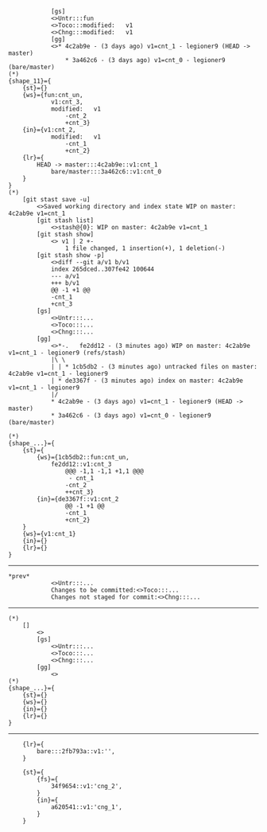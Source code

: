                 [gs]
                <>Untr:::fun
                <>Toco:::modified:   v1
                <>Chng:::modified:   v1
                [gg]
                <>* 4c2ab9e - (3 days ago) v1=cnt_1 - legioner9 (HEAD -> master)
                    * 3a462c6 - (3 days ago) v1=cnt_0 - legioner9 (bare/master)
    (*)            
    {shape_11}={
        {st}={}  
        {ws}={fun:cnt_un,
                v1:cnt_3,
                modified:   v1
                    -cnt_2
                    +cnt_3}
        {in}={v1:cnt_2,
                modified:   v1
                    -cnt_1
                    +cnt_2}
        {lr}={
            HEAD -> master:::4c2ab9e::v1:cnt_1
                bare/master:::3a462c6::v1:cnt_0
        }
    }
    (*)
        [git stast save -u]
            <>Saved working directory and index state WIP on master: 4c2ab9e v1=cnt_1
            [git stash list]
                <>stash@{0}: WIP on master: 4c2ab9e v1=cnt_1
            [git stash show]
                <> v1 | 2 +-
                    1 file changed, 1 insertion(+), 1 deletion(-)
            [git stash show -p]
                <>diff --git a/v1 b/v1
                index 265dced..307fe42 100644
                --- a/v1
                +++ b/v1
                @@ -1 +1 @@
                -cnt_1
                +cnt_3
            [gs]
                <>Untr:::...
                <>Toco:::...
                <>Chng:::...
            [gg]
                <>*-.   fe2dd12 - (3 minutes ago) WIP on master: 4c2ab9e v1=cnt_1 - legioner9 (refs/stash)
                |\ \
                | | * 1cb5db2 - (3 minutes ago) untracked files on master: 4c2ab9e v1=cnt_1 - legioner9
                | * de3367f - (3 minutes ago) index on master: 4c2ab9e v1=cnt_1 - legioner9
                |/
                * 4c2ab9e - (3 days ago) v1=cnt_1 - legioner9 (HEAD -> master)
                * 3a462c6 - (3 days ago) v1=cnt_0 - legioner9 (bare/master)

    (*)            
    {shape_...}={
        {st}={
            {ws}={1cb5db2::fun:cnt_un,
                fe2dd12::v1:cnt_3
                    @@@ -1,1 -1,1 +1,1 @@@
                     - cnt_1
                    -cnt_2
                    ++cnt_3}
            {in}={de3367f::v1:cnt_2
                    @@ -1 +1 @@
                    -cnt_1
                    +cnt_2}
        }  
        {ws}={v1:cnt_1}
        {in}={}
        {lr}={}
    }


-------------------------------    
    *prev*
                <>Untr:::...
                Changes to be committed:<>Toco:::...
                Changes not staged for commit:<>Chng:::...    
-------------------------------
    (*)
        []
            <>
            [gs]
                <>Untr:::...
                <>Toco:::...
                <>Chng:::...
            [gg]
                <>
    (*)            
    {shape_...}={
        {st}={}  
        {ws}={}
        {in}={}
        {lr}={}
    }
-------------------------------

        {lr}={
            bare:::2fb793a::v1:'',
        }

        {st}={        
            {fs}={
                34f9654::v1:'cng_2',
            }
            {in}={
                a620541::v1:'cng_1',
            }
        }


  